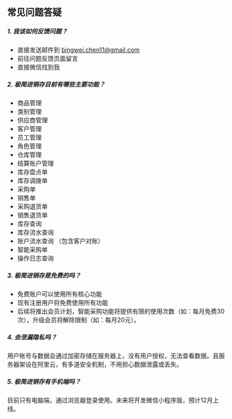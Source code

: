 ## 常见问题答疑
##### 1. 我该如何反馈问题？
- 直接发送邮件到 bingwei.chen11@gmail.com
- 前往问题反馈页面留言 
- 直接微信找到我
##### 2. 极简进销存目前有哪些主要功能？
- 商品管理
- 类别管理
- 供应商管理
- 客户管理
- 员工管理
- 角色管理
- 仓库管理
- 结算账户管理
- 库存盘点单
- 库存调拨单
- 采购单
- 销售单
- 采购退货单
- 销售退货单
- 库存查询
- 库存流水查询
- 账户流水查询 （包含客户对账）
- 智能采购单
- 操作日志查询

##### 3. 极简进销存是免费的吗？
- 免费账户可以使用所有核心功能 
- 现有注册用户将免费使用所有功能
- 后续将推出会员计划，智能采购功能将提供有限的使用次数（如：每月免费30次），升级会员将解除限制（如：每月20元）。

##### 4. 会泄漏隐私吗？
用户账号与数据会通过加密存储在服务器上，没有用户授权，无法查看数据。且服务器架设在阿里云，有多道安全机制，不用担心数据泄露或丢失。

##### 5. 极简进销存有手机端吗？
目前只有电脑端，通过浏览器登录使用。未来将开发微信小程序版，预计12月上线。